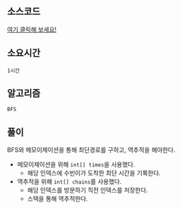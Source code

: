 ## 소스코드
[여기 클릭해 보세요!](https://github.com/BE-Archive/Algorithm-Study/blob/main/wnso-kim/Week_42/BOJ_13913_숨바꼭질_4/BOJ_13913_숨바꼭질_4.java)

## 소요시간
`1시간`

## 알고리즘
`BFS`

## 풀이
BFS와 메모이제이션을 통해 최단경로를 구하고, 역추적을 해야한다.   
- 메모이제이션을 위해 `int[] times`을 사용했다.
  - 해당 인덱스에 수빈이가 도착한 최단 시간을 기록한다.
- 역추적을 위해 `int[] chains`를 사용했다.
  - 해당 인덱스를 방문하기 직전 인덱스를 저장한다.
  - 스택을 통해 역추적한다. 